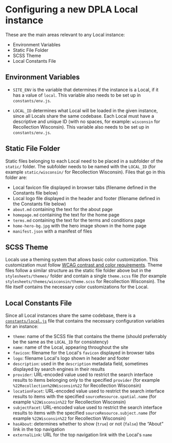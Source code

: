 # Configuring a new DPLA Local instance

These are the main areas relevant to any Local instance:

- Environment Variables
- Static File Folder
- SCSS Theme
- Local Constants File

## Environment Variables

- `SITE_ENV` is the variable that determines if the instance is a Local, if it has a value of `local`. This variable also needs to be set up in `constants/env.js`.

- `LOCAL_ID` determines what Local will be loaded in the given instance, since all Locals share the same codebase. Each Local must have a descriptive and unique ID (with no spaces, for example: `wisconsin` for Recollection Wisconsin). This variable also needs to be set up in `constants/env.js`.

## Static File Folder

Static files belonging to each Local need to be placed in a subfolder of the `static/` folder. The subfolder needs to be named with the `LOCAL_ID` (for example `static/wisconsin/` for Recollection Wisconsin). Files that go in this folder are:

- Local favicon file displayed in browser tabs (filename defined in the Constants file below)
- Local logo file displayed in the header and footer (filename defined in the Constants file below)
- `about.md` containing the text for the about page
- `homepage.md` containing the text for the home page
- `terms.md` containing the text for the terms and conditions page
- `home-hero-bg.jpg` with the hero image shown in the home page
- `manifest.json` with a manifest of files

## SCSS Theme

Locals use a theming system that allows basic color customization. This customization must follow [WCAG contrast and color requirements](https://webaim.org/articles/contrast/). Theme files follow a similar structure as the static file folder above but in the `stylesheets/themes/` folder and contain a single `theme.scss` file (for example `stylesheets/themes/wisconsin/theme.scss` for Recollection Wisconsin). The file itself contains the necessary color customizations for the Local.

## Local Constants File

Since all Local instances share the same codebase, there is a [`constants/local.js`](constants/local.js) file that contains the necessary configuration variables for an instance:

- `theme`: name of the SCSS file that contains the theme (should preferrably be the same as the `LOCAL_ID` for consistency)
- `name`: name of the Local, appearing throughout the site
- `favicon`: filename for the Local's `favicon` displayed in browser tabs
- `logo`: filename Local's logo shown in header and footer
- `description`: used in the `description` metadata field, sometimes displayed by search engines in their results
- `provider`: URL-encoded value used to restrict the search interface results to items belonging only to the specified `provider` (for example `%22Recollection%20Wisconsin%22` for Recollection Wisconsin)
- `locationFacet`: URL-encoded value used to restrict the search interface results to items with the specified `sourceResource.spatial.name` (for example `%22Wisconsin%22` for Recollection Wisconsin)
- `subjectFacet`: URL-encoded value used to restrict the search interface results to items with the specified `sourceResource.subject.name` (for example `%22Wisconsin%22` for Recollection Wisconsin)
- `hasAbout`: determines whether to show (`true`) or not (`false`) the “About” link in the top navigation
- `externalLink`: URL for the top navigation link with the Local's `name`

